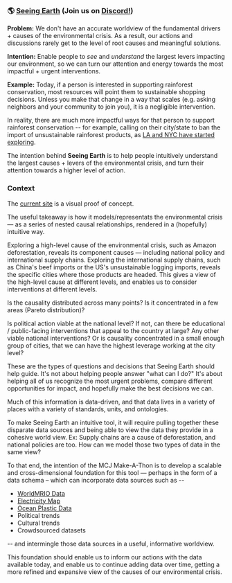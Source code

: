 ### :earth_americas: [Seeing Earth](https://seeing.earth) (Join us on [Discord!](https://discord.gg/4upD6bs))

**Problem:** We don't have an accurate worldview of the fundamental drivers + causes of the environmental crisis.  As a result, our actions and discussions rarely get to the level of root causes and meaningful solutions.

**Intention:** Enable people to *see* and *understand* the largest levers impacting our environment, so we can turn our attention and energy towards the most impactful + urgent interventions.

**Example:** Today, if a person is interested in supporting rainforest conservation, most resources will point them to sustainable shopping decisions.  Unless you make that change in a way that scales (e.g. asking neighbors and your community to join you), it is a negligible intervention.

In reality, there are much more impactful ways for that person to support rainforest conservation -- for example, calling on their city/state to ban the import of unsustainable rainforest products, as [LA and NYC have started exploring](https://www.cbsnews.com/news/amazon-rainforest-wildfires-nyc-and-la-officials-urge-boycott-of-meat-companies-linked-to-amazon-fires/).

The intention behind **Seeing Earth** is to help people intuitively understand the largest causes + levers of the environmental crisis, and turn their attention towards a higher level of action.

### Context

The [current site](https://seeing.earth) is a visual proof of concept.

The useful takeaway is how it models/representats the environmental crisis — as a series of nested causal relationships, rendered in a (hopefully) intuitive way.

Exploring a high-level cause of the environmental crisis, such as Amazon deforestation, reveals its component causes — including national policy and international supply chains.  Exploring the international supply chains, such as China's beef imports or the US's unsustainable logging imports, reveals the specific cities where those products are headed.  This gives a view of the high-level cause at different levels, and enables us to consider interventions at different levels.

Is the causality distributed across many points?  Is it concentrated in a few areas (Pareto distribution)?

Is political action viable at the national level?  If not, can there be educational / public-facing interventions that appeal to the country at large?  Any other viable national interventions?  Or is causality concentrated in a small enough group of cities, that we can have the highest leverage working at the city level?

These are the types of questions and decisions that Seeing Earth should help guide.  It's not about helping people answer "what can I do?"  It's about helping all of us recognize the most urgent problems, compare different opportunities for impact, and hopefully make the best decisions we can.

Much of this information is data-driven, and that data lives in a variety of places with a variety of standards, units, and ontologies.

To make Seeing Earth an intuitive tool, it will require pulling together these disparate data sources and being able to view the data they provide in a cohesive world view.  Ex: Supply chains are a cause of deforestation, and national policies are too.  How can we model those two types of data in the same view?

To that end, the intention of the MCJ Make-A-Thon is to develop a scalable and cross-dimensional foundation for this tool — perhaps in the form of a data schema – which can incorporate data sources such as -- 

- [WorldMRIO Data](https://https://worldmrio.com/)
- [Electricity Map](https://www.electricitymap.org/ranking)
- [Ocean Plastic Data](https://theoceancleanup.com/sources/)
- Political trends
- Cultural trends
- Crowdsourced datasets

-- and intermingle those data sources in a useful, informative worldview.

This foundation should enable us to inform our actions with the data available today, and enable us to continue adding data over time, getting a more refined and expansive view of the causes of our environmental crisis.
